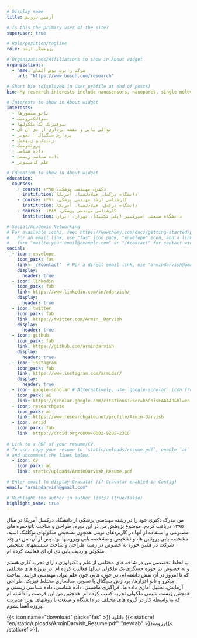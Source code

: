 ```yaml
---
# Display name
title: آرمین درویش

# Is this the primary user of the site?
superuser: true

# Role/position/tagline
role: پژوهشگر ارشد

# Organizations/Affiliations to show in About widget
organizations:
  - name: شرکت رابرت بوش آلمان
    url: "https://www.bosch.com/research"

# Short bio (displayed in user profile at end of posts)
bio: My research interests include nanosensors, nanopores, single-molecule biophysics, dna sequencing, ....

# Interests to show in About widget
interests:
  - نانو سنسورها
  - بیوالکترونیک
  - بیوفیزیک تک ملکولها
  - توالی یابی و نقشه برداری از دی ان ای
  - پردازش سیگنال | تصویر
  - ژنتیک و ژنومیک
  - پروتئومیک
  - داده شناسی
  - داده شناسی زیستی
  - علم کامپیوتر

# Education to show in About widget
education:
  courses:
    - course: دکتری مهندسی پزشکی، ۱۳۹۵
      institution: دانشگاه درکسل، فیلادلفیا، آمریکا
    - course: کارشناسی ارشد مهندسی پزشکی، ۱۳۹۱
      institution: دانشگاه درکسل، فیلادلفیا، آمریکا
    - course:  کارشناسی مهندسی پزشکی، ۱۳۸۹
      institution: دانشگاه صنعتی امیرکبیر (پلی تکنیک)، تهران، ایران

# Social/Academic Networking
# For available icons, see: https://wowchemy.com/docs/getting-started/page-builder/#icons
#   For an email link, use "fas" icon pack, "envelope" icon, and a link in the
#   form "mailto:your-email@example.com" or "/#contact" for contact widget.
social:
  - icon: envelope
    icon_pack: fas
    link: '/#contact'  # For a direct email link, use "armindarvish@gmail.com".
    display:
      header: true
  - icon: linkedin
    icon_pack: fab
    link: https://www.linkedin.com/in/adarvish/
    display:
      header: true
  - icon: twitter
    icon_pack: fab
    link: https://twitter.com/Armin__Darvish
    display:
      header: true
  - icon: github
    icon_pack: fab
    link: https://github.com/armindarvish
    display:
      header: true
  - icon: instagram
    icon_pack: fab
    link: https://www.instagram.com/armidar/
    display:
      header: true
  - icon: google-scholar # Alternatively, use `google-scholar` icon from `ai` icon pack
    icon_pack: ai
    link: https://scholar.google.com/citations?user=b5enisEAAAAJ&hl=en
  - icon: researchgate
    icon_pack: ai
    link: https://www.researchgate.net/profile/Armin-Darvish
  - icon: orcid
    icon_pack: fab
    link: https://orcid.org/0000-0002-9202-2316
    
# Link to a PDF of your resume/CV.
# To use: copy your resume to `static/uploads/resume.pdf`, enable `ai` icons in `params.toml`,
# and uncomment the lines below.
  - icon: cv
    icon_pack: ai
    link: static/uploads/ArminDarvish_Resume.pdf

# Enter email to display Gravatar (if Gravatar enabled in Config)
email: "armindarvish@gmail.com"

# Highlight the author in author lists? (true/false)
highlight_name: true
---
```


من مدرک دکتری خود را در رشته مهندسی پزشکی از دانشگاه درکسل آمریکا در سال ۱۳۹۵ دریافت کردم. موضوع پژوهش من در این دوره، طراحی و ساخت نانوحفره های مصنوعی و استفاده از آنها در کاربردهای نوینی همچون تشخیص ملکولهای نوکلئیک اسید، مشخصه یابی پروتئین ها، و تشخیص و مشخصه یابی ویروسها بود. پس از آن، من در چند شرکت در همین حوزه به خصوص در زمینه طراحی و ساخت سیستمهای تشخیص ملکولی و ردیف یابی دی ان ای فعالیت کرده ام.

به لحاظ تخصصی من در شاخه های مختلفی از علم و تکنولوژی دارای تجربه کاری هستم و به خصوص در حوزه حسگری تک ملکولی سالها فعالیت کرده ام. در پروژه های مختلفی که تا امروز در آن نقش داشته ام، در حوزه هایی چون علم مواد، مهندسی فرایند، ساخت میکرو و نانو افزارها، پردازش سیگنال یا تصویر، مدلسازی مختلط فیزیک، طراحی آزمایش، تحلیل آماری داده ها، فراگیری ماشینی، داده شناسی، داده شناسی زیستی و همچنین زیست شیمی ملکولی تجربه کسب کرده ام. همچنین من این فرصت را داشته ام که به واسطه کار در گروه های مختلف در دانشگاه و صنعت با روشهای نوین مدیریت پروژه آشنا بشوم.

{{< icon name="download" pack="fas" >}} دانلود {{< staticref "en/static/uploads/ArminDarvish_Resume.pdf" "newtab" >}}رزومه{{< /staticref >}}.

